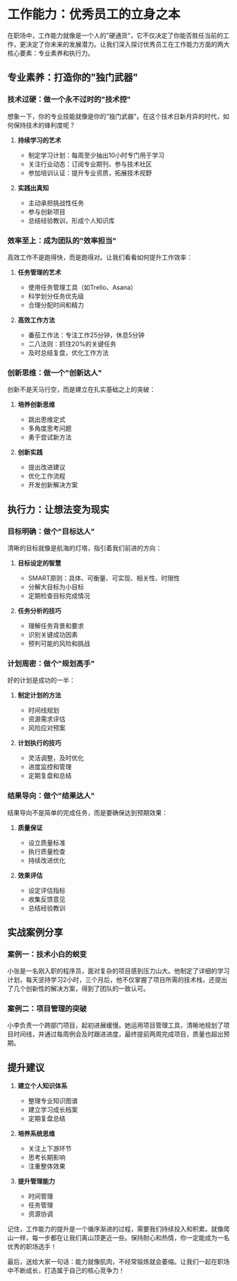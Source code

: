 # 工作能力：优秀员工的立身之本

在职场中，工作能力就像是一个人的"硬通货"，它不仅决定了你能否胜任当前的工作，更决定了你未来的发展潜力。让我们深入探讨优秀员工在工作能力方面的两大核心要素：专业素养和执行力。

## 专业素养：打造你的"独门武器"

### 技术过硬：做一个永不过时的"技术控"

想象一下，你的专业技能就像是你的"独门武器"。在这个技术日新月异的时代，如何保持技术的锋利度呢？

1. **持续学习的艺术**
   - 制定学习计划：每周至少抽出10小时专门用于学习
   - 关注行业动态：订阅专业期刊、参与技术社区
   - 参加培训认证：提升专业资质，拓展技术视野

2. **实践出真知**
   - 主动承担挑战性任务
   - 参与创新项目
   - 总结经验教训，形成个人知识库

### 效率至上：成为团队的"效率担当"

高效工作不是跑得快，而是跑得对。让我们看看如何提升工作效率：

1. **任务管理的艺术**
   - 使用任务管理工具（如Trello、Asana）
   - 科学划分任务优先级
   - 合理分配时间和精力

2. **高效工作方法**
   - 番茄工作法：专注工作25分钟，休息5分钟
   - 二八法则：抓住20%的关键任务
   - 及时总结复盘，优化工作方法

### 创新思维：做一个"创新达人"

创新不是天马行空，而是建立在扎实基础之上的突破：

1. **培养创新思维**
   - 跳出思维定式
   - 多角度思考问题
   - 勇于尝试新方法

2. **创新实践**
   - 提出改进建议
   - 优化工作流程
   - 开发创新解决方案

## 执行力：让想法变为现实

### 目标明确：做个"目标达人"

清晰的目标就像是航海的灯塔，指引着我们前进的方向：

1. **目标设定的智慧**
   - SMART原则：具体、可衡量、可实现、相关性、时限性
   - 分解大目标为小目标
   - 定期检查目标完成情况

2. **任务分析的技巧**
   - 理解任务背景和要求
   - 识别关键成功因素
   - 预判可能的风险和挑战

### 计划周密：做个"规划高手"

好的计划是成功的一半：

1. **制定计划的方法**
   - 时间线规划
   - 资源需求评估
   - 风险应对预案

2. **计划执行的技巧**
   - 灵活调整，及时优化
   - 进度监控和管理
   - 定期复盘和总结

### 结果导向：做个"结果达人"

结果导向不是简单的完成任务，而是要确保达到预期效果：

1. **质量保证**
   - 设立质量标准
   - 执行质量检查
   - 持续改进优化

2. **效果评估**
   - 设定评估指标
   - 收集反馈意见
   - 总结经验教训

## 实战案例分享

### 案例一：技术小白的蜕变

小张是一名刚入职的程序员，面对复杂的项目感到压力山大。他制定了详细的学习计划，每天坚持学习2小时，三个月后，他不仅掌握了项目所需的技术栈，还提出了几个创新性的解决方案，得到了团队的一致认可。

### 案例二：项目管理的突破

小李负责一个跨部门项目，起初进展缓慢。她运用项目管理工具，清晰地规划了项目时间线，并通过每周例会及时跟进进度，最终提前两周完成项目，质量也超出预期。

## 提升建议

1. **建立个人知识体系**
   - 整理专业知识图谱
   - 建立学习成长档案
   - 定期复盘总结

2. **培养系统思维**
   - 关注上下游环节
   - 思考长期影响
   - 注重整体效果

3. **提升管理能力**
   - 时间管理
   - 任务管理
   - 资源协调

记住，工作能力的提升是一个循序渐进的过程，需要我们持续投入和积累。就像爬山一样，每一步都在让我们离山顶更近一些。保持耐心和热情，你一定能成为一名优秀的职场选手！

最后，送给大家一句话：能力就像肌肉，不经常锻炼就会萎缩。让我们一起在职场中不断成长，打造属于自己的核心竞争力！